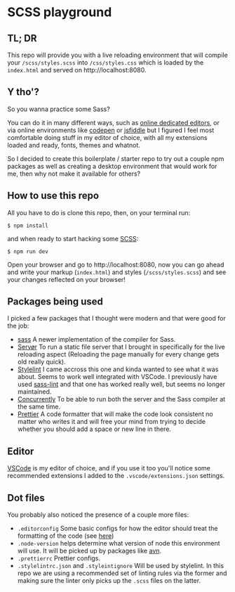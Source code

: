 # SCSS playground

## TL; DR

This repo will provide you with a live reloading environment that will compile your `/scss/styles.scss` into `/css/styles.css` which is loaded by the `index.html` and served on http://localhost:8080.

## Y tho'?

So you wanna practice some Sass?

You can do it in many different ways, such as [online dedicated editors](https://www.sassmeister.com/), or via online environments like [codepen](https://blog.codepen.io/documentation/editor/using-css-preprocessors/) or [jsfiddle](https://jsfiddle.net/boilerplate/scss) but I figured I feel most comfortable doing stuff in my editor of choice, with all my extensions loaded and ready, fonts, themes and whatnot.

So I decided to create this boilerplate / starter repo to try out a couple npm packages as well as creating a desktop environment that would work for me, then why not make it available for others?

## How to use this repo

All you have to do is clone this repo, then, on your terminal run:

    $ npm install

and when ready to start hacking some [SCSS](https://sass-lang.com/documentation/syntax#scss):

    $ npm run dev

Open your browser and go to http://localhost:8080, now you can go ahead and write your markup (`index.html`) and styles (`/scss/styles.scss`) and see your changes reflected on your browser!

## Packages being used

I picked a few packages that I thought were modern and that were good for the job:

- [sass](https://www.npmjs.com/package/sass) A newer implementation of the compiler for Sass.
- [Servør](https://www.npmjs.com/package/servor) To run a static file server that I brought in specifically for the live reloading aspect (Reloading the page manually for every change gets old really quick).
- [Stylelint](https://www.npmjs.com/package/stylelint) I came accross this one and kinda wanted to see what it was about. Seems to work well integrated with VSCode. I previously have used [sass-lint](https://www.npmjs.com/package/sass-lint) and that one has worked really well, but seems no longer maintained.
- [Concurrently](https://www.npmjs.com/package/concurrently) To be able to run both the server and the Sass compiler at the same time.
- [Prettier](https://prettier.io/) A code formatter that will make the code look consistent no matter who writes it and will free your mind from trying to decide whether you should add a space or new line in there.

## Editor

[VSCode](https://code.visualstudio.com/) is my editor of choice, and if you use it too you'll notice some recommended extensions I added to the `.vscode/extensions.json` settings.

## Dot files

You probably also noticed the presence of a couple more files:

- `.editorconfig` Some basic configs for how the editor should treat the formatting of the code (see [here](https://editorconfig.org/))
- `.node-version` helps determine what version of node this environment will use. It will be picked up by packages like [avn](https://www.npmjs.com/package/avn).
- `.prettierrc` Prettier configs.
- `.stylelintrc.json` and `.styleintignore` Will be used by stylelint. In this repo we are using a recommended set of linting rules via the former and making sure the linter only picks up the `.scss` files on the latter.
